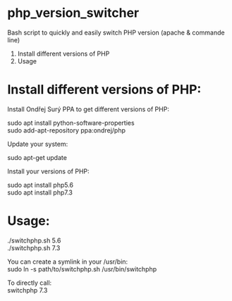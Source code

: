 # php_version_switcher
Bash script to quickly and easily switch PHP version (apache & commande line)

1) Install different versions of PHP
2) Usage


# Install different versions of PHP:

Install Ondřej Surý PPA to get different versions of PHP:            
            
sudo apt install python-software-properties            
sudo add-apt-repository ppa:ondrej/php            
            
Update your system:            
            
sudo apt-get update            
            
Install your versions of PHP:            
            
sudo apt install php5.6            
sudo apt install php7.3            
            
# Usage:
./switchphp.sh 5.6            
./switchphp.sh 7.3
      
          
      
You can create a symlink in your /usr/bin:       
sudo ln -s path/to/switchphp.sh /usr/bin/switchphp
       
To directly call:     
switchphp 7.3
